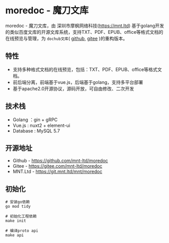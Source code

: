 # moredoc - 魔刀文库

moredoc - 魔刀文库，由 深圳市摩枫网络科技(https://mnt.ltd) 基于golang开发的类似百度文库的开源文库系统，支持TXT、PDF、EPUB、office等格式文档的在线预览与管理，为 `dochub文库`( [github](https://github.com/truthhun/dochub), [gitee](https://gitee.com/truthhun/DocHub) )的重构版本。

## 特性

- 支持多种格式文档的在线预览，包括：TXT、PDF、EPUB、office等格式文档。
- 前后端分离，前端基于vue.js，后端基于golang，支持多平台部署
- 基于apache2.0开源协议，源码开放，可自由修改、二次开发

## 技术栈

- Golang   ：gin + gRPC
- Vue.js   : nuxt2 + element-ui
- Database : MySQL 5.7

## 开源地址

- Github - https://github.com/mnt-ltd/moredoc
- Gitee - https://gitee.com/mnt-ltd/moredoc
- MNT.Ltd - https://git.mnt.ltd/mnt/moredoc

## 初始化

```
# 安装go依赖
go mod tidy

# 初始化工程依赖
make init

# 编译proto api
make api
```